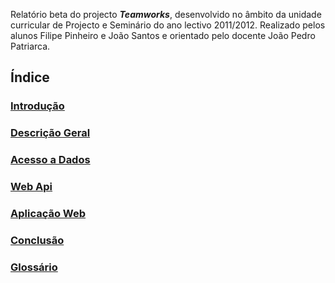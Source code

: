 Relatório beta do projecto ***Teamworks***, desenvolvido no âmbito da unidade curricular de Projecto e Seminário do ano lectivo 2011/2012. 
Realizado pelos alunos Filipe Pinheiro e João Santos e orientado pelo docente João Pedro Patriarca.

Índice
-

### [Introdução](https://github.com/isel-leic-ps/LI61N-G07/blob/master/doc/rb/introducao.md)

### [Descrição Geral](https://github.com/isel-leic-ps/LI61N-G07/blob/master/doc/rb/descricao-geral.md)

### [Acesso a Dados](https://github.com/isel-leic-ps/LI61N-G07/blob/master/doc/rb/acesso-a-dados.md)

### [Web Api](https://github.com/isel-leic-ps/LI61N-G07/blob/master/doc/rb/web-api.md)

### [Aplicação Web](https://github.com/isel-leic-ps/LI61N-G07/blob/master/doc/rb/aplicacao-web.md)
  
### [Conclusão](https://github.com/isel-leic-ps/LI61N-G07/blob/master/doc/rb/conclusao.md)

### [Glossário](https://github.com/isel-leic-ps/LI61N-G07/blob/master/doc/rb/glossario.md)
